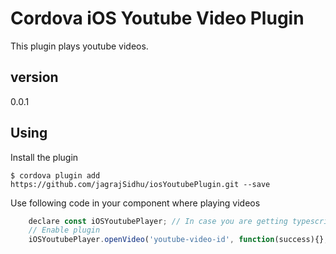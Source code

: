# Cordova iOS Youtube Video Plugin

This plugin plays youtube videos.

## version
0.0.1

## Using

Install the plugin

    $ cordova plugin add https://github.com/jagrajSidhu/iosYoutubePlugin.git --save

Use following code in your component where playing videos

```js
    declare const iOSYoutubePlayer; // In case you are getting typescript errorMessage
    // Enable plugin
    iOSYoutubePlayer.openVideo('youtube-video-id', function(success){}, function(failure){});
```
